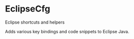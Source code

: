 # EclipseCfg
Eclipse shortcuts and helpers

Adds various key bindings and code snippets to Eclipse Java.
